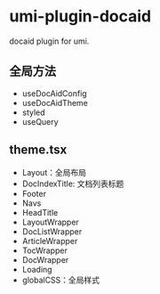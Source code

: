 # umi-plugin-docaid

docaid plugin for umi.

## 全局方法

- useDocAidConfig
- useDocAidTheme
- styled
- useQuery

## theme.tsx

- Layout：全局布局
- DocIndexTitle: 文档列表标题
- Footer
- Navs
- HeadTitle
- LayoutWrapper
- DocListWrapper
- ArticleWrapper
- TocWrapper
- DocWrapper
- Loading
- globalCSS：全局样式

